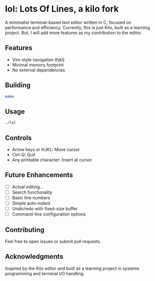 # lol: Lots Of Lines, a kilo fork

A minimalist terminal-based text editor written in C, focused on performance and efficiency.
Currently, this is just Kilo, built as a learning project. But, I will add more features as my contribution to the editor.

## Features

- Vim-style navigation (hjkl)
- Minimal memory footprint
- No external dependencies

## Building

```bash
make
```

## Usage

```bash
./lol
```

## Controls

- Arrow keys or HJKL: Move cursor
- Ctrl-Q: Quit
- Any printable character: Insert at cursor

## Future Enhancements

- [ ] Actual editing...
- [ ] Search functionality
- [ ] Basic line numbers
- [ ] Simple auto-indent
- [ ] Undo/redo with fixed-size buffer
- [ ] Command-line configuration options

## Contributing

Feel free to open issues or submit pull requests.

## Acknowledgments

Inspired by the Kilo editor and built as a learning project in systems programming and terminal I/O handling.
